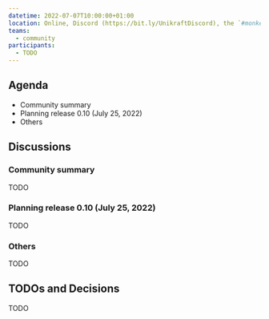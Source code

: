 ```yaml
---
datetime: 2022-07-07T10:00:00+01:00
location: Online, Discord (https://bit.ly/UnikraftDiscord), the `#monkey-business` voice channel
teams:
  - community
participants:
  - TODO
---
```


## Agenda

* Community summary
* Planning release 0.10 (July 25, 2022)
* Others

## Discussions

### Community summary

TODO

### Planning release 0.10 (July 25, 2022)

TODO

### Others

TODO

## TODOs and Decisions

TODO
